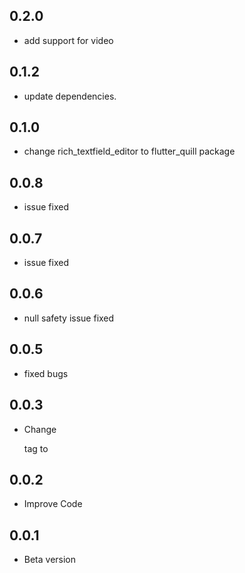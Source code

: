 ## 0.2.0
- add support for video
## 0.1.2
- update dependencies.
## 0.1.0
-  change  rich_textfield_editor to flutter_quill package
## 0.0.8
-  issue fixed
## 0.0.7
-  issue fixed
## 0.0.6
- null safety issue fixed
## 0.0.5
- fixed bugs
## 0.0.3
- Change <p> tag to <span>
## 0.0.2
- Improve Code
## 0.0.1
- Beta version 
